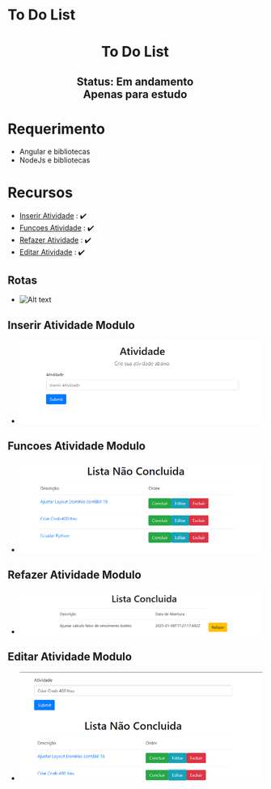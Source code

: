 # To Do List

<h1 align="center"> To Do List </h1>

<h2 align="center"> Status: Em andamento <br/>Apenas para estudo<br/> </h2>
  
  
# Requerimento

- Angular e bibliotecas
- NodeJs e bibliotecas

# Recursos

- [Inserir Atividade](#Inserir-Atividade-Modulo) : :heavy_check_mark:
- [Funcoes Atividade](#Funcoes-Atividade-Modulo) : :heavy_check_mark:
- [Refazer Atividade](#Refazer-Atividade-Modulo) : :heavy_check_mark:
- [Editar Atividade](#Editar-Atividade-Modulo) : :heavy_check_mark:





## Rotas

- ![Alt text](https://github.com/)


## Inserir Atividade Modulo

- ![Alt text](src/app/shared/imagem/Inserir.png)

## Funcoes Atividade Modulo

- ![Alt text](src/app/shared/imagem/Funcoes.png)

## Refazer Atividade Modulo

- ![Alt text](src/app/shared/imagem/Refazer.png)


## Editar Atividade Modulo
- ![Alt text](src/app/shared/imagem/Editar.png)
